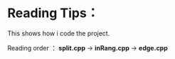 # Reading Tips：

This shows how i code the project.

Reading order ： **split.cpp** -> **inRang.cpp** -> **edge.cpp**
